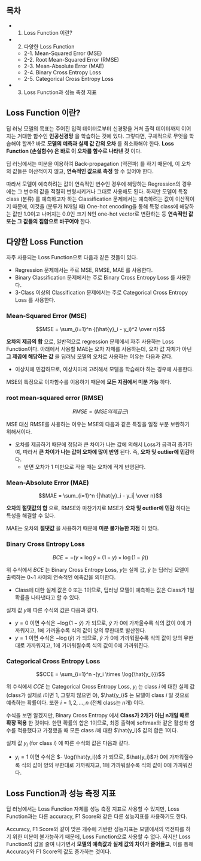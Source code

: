 ## 목차
* 1. Loss Function 이란?
* 2. 다양한 Loss Function
  * 2-1. Mean-Squared Error (MSE)
  * 2-2. Root Mean-Squared Error (RMSE)
  * 2-3. Mean-Absolute Error (MAE)
  * 2-4. Binary Cross Entropy Loss
  * 2-5. Categorical Cross Entropy Loss
* 3. Loss Function과 성능 측정 지표

## Loss Function 이란?
딥 러닝 모델의 목표는 주어진 입력 데이터로부터 신경망을 거쳐 출력 데이터까지 이어지는 거대한 함수인 **인공신경망** 을 학습하는 것에 있다. 그렇다면, 구체적으로 무엇을 학습해야 할까? 바로 **모델의 예측과 실제 값 간의 오차** 를 최소화해야 한다. **Loss Function (손실함수) 은 바로 이 오차를 함수로 나타낸 것** 이다.

딥 러닝에서는 미분을 이용하여 Back-propagation (역전파) 를 하기 때문에, 이 오차의 값들은 이산적이지 않고, **연속적인 값으로 측정** 할 수 있어야 한다.

따라서 모델이 예측하려는 값이 연속적인 변수인 경우에 해당하는 Regression의 경우에는 그 변수의 값을 적절히 변형시키거나 그대로 사용해도 된다. 하지만 모델이 특정 class (분류) 를 예측하고자 하는 Classification 문제에서는 예측하려는 값이 이산적이기 때문에, 이것을 (분류가 N개일 때) One-hot encoding을 통해 특정 class에 해당하는 값만 1.0이고 나머지는 0.0인 크기 N인 one-hot vector로 변환하는 등 **연속적인 값 또는 그 값들의 집합으로 바꾸어야** 한다.

## 다양한 Loss Function
자주 사용되는 Loss Function으로 다음과 같은 것들이 있다.
* Regression 문제에서는 주로 MSE, RMSE, MAE 를 사용한다.
* Binary Classification 문제에서는 주로 Binary Cross Entropy Loss 를 사용한다.
* 3-Class 이상의 Classification 문제에서는 주로 Categorical Cross Entropy Loss 를 사용한다.

### Mean-Squared Error (MSE)
$$MSE = \sum_{i=1}^n {(\hat{y}_i - y_i)^2 \over n}$$

**오차의 제곱의 합** 으로, 일반적으로 regression 문제에서 자주 사용하는 Loss Function이다. 아래에서 사용할 MAE는 오차 자체를 사용하는데, 오차 값 자체가 아닌 **그 제곱에 해당하는 값** 을 딥러닝 모델의 오차로 사용하는 이유는 다음과 같다.
* 이상치에 민감하므로, 이상치마저 고려해서 모델을 학습해야 하는 경우에 사용한다.

MSE의 특징으로 이차함수를 이용하기 때문에 **모든 지점에서 미분 가능** 하다.

### root mean-squared error (RMSE)
$$RMSE = (MSE 의 제곱근)$$

MSE 대신 RMSE를 사용하는 이유는 MSE의 다음과 같은 특징을 일정 부분 보완하기 위해서이다.
* 오차를 제곱하기 때문에 정답과 큰 차이가 나는 값에 의해서 Loss가 급격히 증가하여, 따라서 **큰 차이가 나는 값이 오차에 많이 반영** 된다. 즉, **오차 및 outlier에 민감**하다.
  * 반면 오차가 1 미만으로 작을 때는 오차에 적게 반영된다.

### Mean-Absolute Error (MAE)
$$MAE = \sum_{i=1}^n {|\hat{y}_i - y_i| \over n}$$

**오차의 절댓값의 합** 으로, RMSE와 마찬가지로 MSE가 **오차 및 outlier에 민감** 하다는 특성을 해결할 수 있다.

MAE는 오차의 **절댓값** 을 사용하기 때문에 **미분 불가능한 지점** 이 있다.

### Binary Cross Entropy Loss
$$BCE = -(y \times \log{\hat{y}} + (1 - y) \times \log(1 - \hat{y}))$$

위 수식에서 $BCE$ 는 Binary Cross Entropy Loss, $y$는 실제 값, $\hat{y}$ 는 딥러닝 모델이 출력하는 0~1 사이의 연속적인 예측값을 의미한다.
* Class에 대한 실제 값은 0 또는 1이므로, 딥러닝 모델이 예측하는 값은 Class가 1일 확률을 나타낸다고 할 수 있다.

실제 값 $y$에 따른 수식의 값은 다음과 같다.
* $y = 0$ 이면 수식은 $- \log(1 - \hat{y})$ 가 되므로, $\hat{y}$ 가 0에 가까울수록 식의 값이 0에 가까워지고, 1에 가까울수록 식의 값이 양의 무한대로 발산한다.
* $y = 1$ 이면 수식은 $- \log(\hat{y})$ 가 되므로, $\hat{y}$ 가 0에 가까워질수록 식의 값이 양의 무한대로 가까워지고, 1에 가까워질수록 식의 값이 0에 가까워진다.

### Categorical Cross Entropy Loss
$$CCE = \sum_{i=1}^n -(y_i \times \log{\hat{y_i}})$$

위 수식에서 $CCE$ 는 Categorical Cross Entropy Loss, $y_i$ 는 class $i$ 에 대한 실제 값 (class가 실제로 $i$이면 1, 그렇지 않으면 0), $\hat{y_i}$ 는 모델이 class $i$ 일 것으로 예측하는 확률이다. 또한 $i = 1,2,...,n$ (전체 class는 $n$개) 이다.

수식을 보면 알겠지만, Binary Cross Entropy 에서 **Class가 2개가 아닌 n개일 때로 확장 적용** 한 것이다. 한편 확률의 합은 1이므로, 최종 출력에 softmax와 같은 활성화 함수를 적용했다고 가정했을 때 모든 class $i$에 대한 $\hat{y_i}$ 값의 합은 1이다.

실제 값 $y_i$ (for class $i$) 에 따른 수식의 값은 다음과 같다.
* $y_i = 1$ 이면 수식은 $- \log(\hat{y_i})$ 가 되므로, $\hat{y_i}$가 0에 가까워질수록 식의 값이 양의 무한대로 가까워지고, 1에 가까워질수록 식의 값이 0에 가까워진다.

## Loss Function과 성능 측정 지표
딥 러닝에서는 Loss Function 자체를 성능 측정 지표로 사용할 수 있지만, Loss Function과는 다른 accuracy, F1 Score와 같은 다른 성능지표를 사용하기도 한다.

Accuracy, F1 Score와 같이 맞은 개수에 기반한 성능지표는 모델에서의 역전파를 하기 위한 미분이 불가능하기 때문에, Loss Function으로 사용할 수 없다. 하지만 Loss Function의 값을 줄여 나가면서 **모델의 예측값과 실제 값의 차이가 줄어들고**, 이를 통해 Accuracy와 F1 Score의 값도 증가하는 것이다.